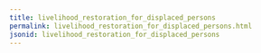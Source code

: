 ```yaml
---
title: livelihood_restoration_for_displaced_persons
permalink: livelihood_restoration_for_displaced_persons.html
jsonid: livelihood_restoration_for_displaced_persons
---
```

